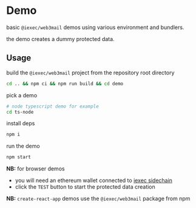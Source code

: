 # Demo

basic `@iexec/web3mail` demos using various environment and bundlers.

the demo creates a dummy protected data.

## Usage

build the `@iexec/web3mail` project from the repository root directory

```sh
cd .. && npm ci && npm run build && cd demo
```

pick a demo

```sh
# node typescript demo for example
cd ts-node
```

install deps

```sh
npm i
```

run the demo

```sh
npm start
```

**NB:** for browser demos

- you will need an ethereum wallet connected to [iexec sidechain](https://chainlist.org/chain/134)
- click the `TEST` button to start the protected data creation

**NB:** `create-react-app` demos use the `@iexec/web3mail` package from npm
